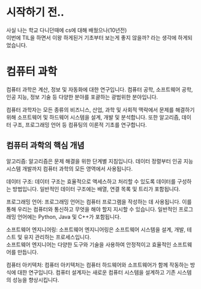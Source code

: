 <h1>시작하기 전..</h1>

사실 나는 학교 다니던때에 cs에 대해 배웠으나(10년전)<br/>
이번에 TIL을 하면서 이왕 하게된거 기초부터 보는게 좋지 않을까? 라는 생각에 하게되었습니다.

<h1>컴퓨터 과학</h1>

컴퓨터 과학은 계산, 정보 및 자동화에 대한 연구입니다. 컴퓨터 공학, 소프트웨어 공학, 인공 지능, 정보 기술 등 다양한 분야를 포괄하는 광범위한 분야입니다.

컴퓨터 과학자는 모든 종류의 비즈니스, 산업, 과학 및 사회적 맥락에서 문제를 해결하기 위해 소프트웨어 및 하드웨어 시스템을 설계, 개발 및 분석합니다. 또한 알고리즘, 데이터 구조, 프로그래밍 언어 등 컴퓨팅의 이론적 기초를 연구합니다.

<h2>컴퓨터 과학의 핵심 개념</h2>

알고리즘: 알고리즘은 문제 해결을 위한 단계별 지침입니다. 데이터 정렬부터 인공 지능 시스템 개발까지 컴퓨터 과학의 모든 영역에서 사용됩니다.

데이터 구조: 데이터 구조는 효율적으로 액세스하고 처리할 수 있도록 데이터를 구성하는 방법입니다. 일반적인 데이터 구조에는 배열, 연결 목록 및 트리가 포함됩니다.

프로그래밍 언어: 프로그래밍 언어는 컴퓨터 프로그램을 작성하는 데 사용됩니다. 이를 통해 우리는 컴퓨터와 통신하고 무엇을 해야 할지 지시할 수 있습니다. 일반적인 프로그래밍 언어에는 Python, Java 및 C++가 포함됩니다.

소프트웨어 엔지니어링: 소프트웨어 엔지니어링은 소프트웨어 시스템을 설계, 개발, 테스트 및 유지 관리하는 프로세스입니다.<br/>
소프트웨어 엔지니어는 다양한 도구와 기술을 사용하여 안정적이고 효율적인 소프트웨어를 만듭니다.

컴퓨터 아키텍처: 컴퓨터 아키텍처는 컴퓨터 하드웨어와 소프트웨어가 함께 작동하는 방식에 대한 연구입니다. 컴퓨터 설계자는 새로운 컴퓨터 시스템을 설계하고 기존 시스템의 성능을 향상시킵니다.
